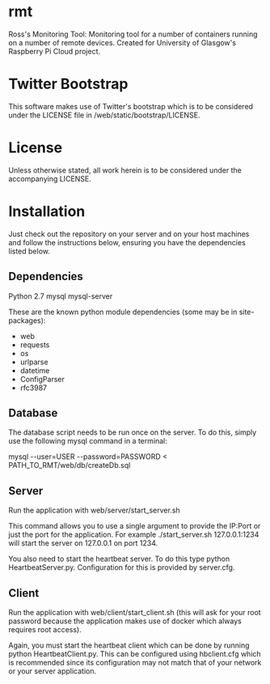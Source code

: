 rmt
===

Ross's Monitoring Tool: Monitoring tool for a number of containers running on a number of remote devices. Created for University of Glasgow's Raspberry Pi Cloud project.

Twitter Bootstrap
=================

This software makes use of Twitter's bootstrap which is to be considered under the LICENSE file in /web/static/bootstrap/LICENSE.

License
=========

Unless otherwise stated, all work herein is to be considered under the accompanying LICENSE.

Installation
============

Just check out the repository on your server and on your host machines and follow the instructions below, ensuring you have the dependencies listed below.

Dependencies
------------

Python 2.7
mysql
mysql-server

These are the known python module dependencies (some may be in site-packages):
- web
- requests
- os
- urlparse
- datetime
- ConfigParser
- rfc3987

Database
--------

The database script needs to be run once on the server. To do this, simply use the following mysql command in a terminal:

mysql --user=USER --password=PASSWORD < PATH\_TO\_RMT/web/db/createDb.sql

Server
------

Run the application with web/server/start_server.sh 

This command allows you to use a single argument to provide the IP:Port or just the port for the application. For example ./start_server.sh 127.0.0.1:1234 will start the server on 127.0.0.1 on port 1234.

You also need to start the heartbeat server. To do this type python HeartbeatServer.py. Configuration for this is provided by server.cfg.

Client
------

Run the application with web/client/start_client.sh (this will ask for your root password because the application makes use of docker which always requires root access).

Again, you must start the heartbeat client which can be done by running python HeartbeatClient.py. This can be configured using hbclient.cfg which is recommended since its configuration may not match that of your network or your server application.
